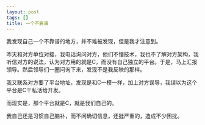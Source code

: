 ```yaml
---
layout: post
tags: []
title: 一个不靠谱
---
```


我发现自己一个不靠谱的地方，并不难被发现，但是我才注意到。

昨天和对方单位对接，我电话询问对方，他们不懂技术，我也不了解对方架构，我听信对方的说法，认为对方用的就是C，而没有自己独立的平台。于是，马上汇报领导。然后领导们一圈问询下来，发现不是我反映的那样。

我又联系对方要了平台地址，发现是和C一模一样，加上对方误导，我误以为这个平台是C干私活给开发。

而现实是，那个平台就是C，就是我们自己的。

我自己还是习惯自己脑补，而不问确切信息，还挺严重的，造成不少困扰。